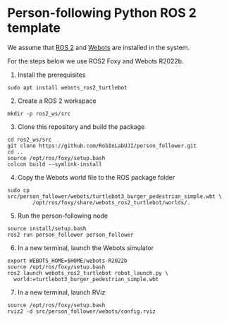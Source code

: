 # Person-following Python ROS 2 template

We assume that [ROS 2](https://docs.ros.org/) and [Webots](https://cyberbotics.com/) are installed in the system. 

For the steps below we use ROS2 Foxy and Webots R2022b.

1. Install the prerequisites
```
sudo apt install webots_ros2_turtlebot
```
2. Create a ROS 2 workspace
```
mkdir -p ros2_ws/src
```
3. Clone this repository and build the package
```
cd ros2_ws/src
git clone https://github.com/RobInLabUJI/person_follower.git
cd ..
source /opt/ros/foxy/setup.bash
colcon build --symlink-install
```
4. Copy the Webots world file to the ROS package folder
```
sudo cp src/person_follower/webots/turtlebot3_burger_pedestrian_simple.wbt \
        /opt/ros/foxy/share/webots_ros2_turtlebot/worlds/.
```
5. Run the person-following node
```
source install/setup.bash
ros2 run person_follower person_follower 
```
6. In a new terminal, launch the Webots simulator
```
export WEBOTS_HOME=$HOME/webots-R2022b
source /opt/ros/foxy/setup.bash
ros2 launch webots_ros2_turtlebot robot_launch.py \
  world:=turtlebot3_burger_pedestrian_simple.wbt
```
7. In a new terminal, launch RViz
```
source /opt/ros/foxy/setup.bash
rviz2 -d src/person_follower/webots/config.rviz
```
